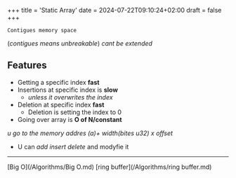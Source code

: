 +++
title = 'Static Array'
date = 2024-07-22T09:10:24+02:00
draft = false
+++

    Contigues memory space 
(*contigues means unbreakable*)
*cant be extended* 
##  Features 
- Getting a specific index  **fast** 
- Insertions at specific index is   **slow** 
	-  *unless it  overwrites the index*
- Deletion at specific index  **fast**
	- Deletion is setting the index to 0
- Going over array is  **O of N/constant**  

*u go to the memory addres (a)+ width(bites u32) x offset*
- U can *add insert  delete* and modyfie it 
---

 [Big O](/Algorithms/Big O.md) [ring buffer](/Algorithms/ring buffer.md) 
